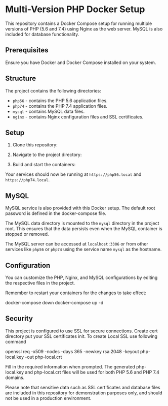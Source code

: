 # Multi-Version PHP Docker Setup

This repository contains a Docker Compose setup for running multiple versions of PHP (5.6 and 7.4) using Nginx as the web server. MySQL is also included for database functionality.

## Prerequisites

Ensure you have Docker and Docker Compose installed on your system. 

## Structure

The project contains the following directories:

- `php56` - contains the PHP 5.6 application files.
- `php74` - contains the PHP 7.4 application files.
- `mysql` - contains MySQL data files.
- `nginx` - contains Nginx configuration files and SSL certificates.

## Setup

1. Clone this repository:

2. Navigate to the project directory:

3. Build and start the containers:

Your services should now be running at `https://php56.local` and `https://php74.local`.

## MySQL

MySQL service is also provided with this Docker setup. The default root password is defined in the docker-compose file.

The MySQL data directory is mounted to the `mysql` directory in the project root. This ensures that the data persists even when the MySQL container is stopped or removed.

The MySQL server can be accessed at `localhost:3306` or from other services like `php56` or `php74` using the service name `mysql` as the hostname.

## Configuration

You can customize the PHP, Nginx, and MySQL configurations by editing the respective files in the project. 

Remember to restart your containers for the changes to take effect:

docker-compose down
docker-compose up -d


## Security

This project is configured to use SSL for secure connections. Create cert directory put your SSL certificates init.
To create Local SSL use following command

openssl req -x509 -nodes -days 365 -newkey rsa:2048 -keyout php-local.key -out php-local.crt

Fill in the required information when prompted. The generated php-local.key and php-local.crt files will be used for both PHP 5.6 and PHP 7.4 domains.

Please note that sensitive data such as SSL certificates and database files are included in this repository for demonstration purposes only, and should not be used in a production environment.



